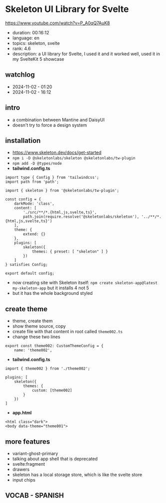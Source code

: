 # Skeleton UI Library for Svelte

https://www.youtube.com/watch?v=P_A0qQ7AuK8

- duration: 00:16:12
- language: en
- topics: skeleton, svelte
- rank: 4.6
- description: a UI library for Svelte, I used it and it worked well, used it in my SvelteKit 5 showcase

## watchlog

- 2024-11-02 - 01:20
- 2024-11-02 - 16:12

## intro

- a combination between Mantine and DaisyUI
- doesn't try to force a design system

## installation

- https://www.skeleton.dev/docs/get-started
- `npm i -D @skeletonlabs/skeleton @skeletonlabs/tw-plugin`
- `npm add -D @types/node`
- **tailwind.config.ts**

```
import type { Config } from 'tailwindcss';
import path from 'path';

import { skeleton } from '@skeletonlabs/tw-plugin';

const config = {
	darkMode: 'class',
	content: [
		'./src/**/*.{html,js,svelte,ts}',
		path.join(require.resolve('@skeletonlabs/skeleton'), '../**/*.{html,js,svelte,ts}')
	],
	theme: {
		extend: {}
	},
	plugins: [
		skeleton({
			themes: { preset: [ "skeleton" ] }
		})
	]
} satisfies Config;

export default config;
```

- now creating site with Skeleton itself: `npm create skeleton-app@latest my-skeleton-app` but it installs 4 not 5 
- but it has the whole background styled

## create theme

- theme, create them
- show theme source, copy
- create file with that content in root called `theme002.ts`
- change these two lines

```
export const theme002: CustomThemeConfig = {
	name: 'theme002',
```

- **tailwind.config.ts**

```
import { theme002 } from './theme002';

plugins: [
	skeleton({
		themes: {
			custom: [theme002]
		}
	})
]
```

- **app.html**

```
<html class="dark">
<body data-theme="theme001">
```

## more features

- variant-ghost-primary
- talking about app shell that is deprecated
- svelte:fragment
- drawers
- skeleton has a local storage store, which is like the svelte store
- input chips


## VOCAB - SPANISH

```

```
